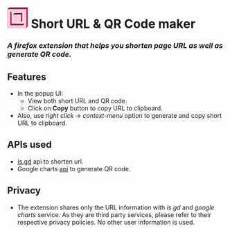 # ![logo](https://raw.githubusercontent.com/vivek1376/shortURL_QR_maker_extensionFF/dev/icons/icon48.png) Short URL & QR Code maker 
### *A firefox extension that helps you shorten page URL as well as generate QR code.*

## Features
- In the popup UI:
  - View both short URL and QR code.
  - Click on **Copy** button to copy URL to clipboard.
- Also, use *right click* -> *context-menu* option to generate and copy short URL to clipboard.

## APIs used
- [is.gd](https://is.gd/apishorteningreference.php) api to shorten url.
- Google charts [api](https://developers.google.com/chart/infographics/docs/qr_codes) to generate QR code.

## Privacy
- The extension shares only the URL information with *is.gd* and *google charts* service. As they are third party services, please refer to their respective privacy policies. No other user information is used.

